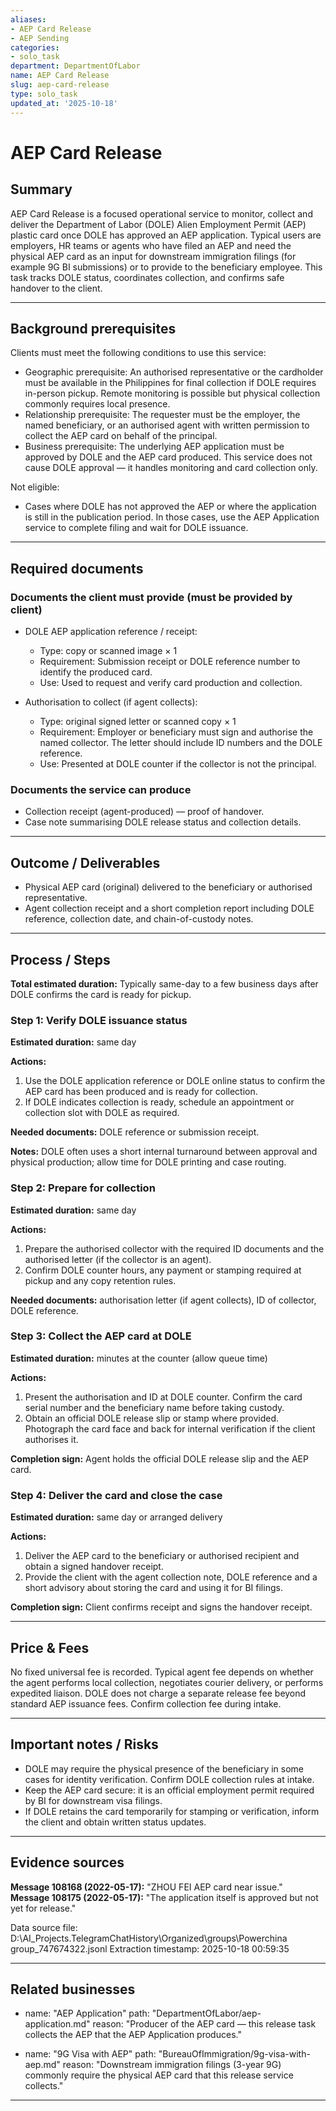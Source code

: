 ```yaml
---
aliases:
- AEP Card Release
- AEP Sending
categories:
- solo_task
department: DepartmentOfLabor
name: AEP Card Release
slug: aep-card-release
type: solo_task
updated_at: '2025-10-18'
---
```


# AEP Card Release

## Summary

AEP Card Release is a focused operational service to monitor, collect and deliver the Department of Labor (DOLE) Alien Employment Permit (AEP) plastic card once DOLE has approved an AEP application. Typical users are employers, HR teams or agents who have filed an AEP and need the physical AEP card as an input for downstream immigration filings (for example 9G BI submissions) or to provide to the beneficiary employee. This task tracks DOLE status, coordinates collection, and confirms safe handover to the client.

---

## Background prerequisites

Clients must meet the following conditions to use this service:

- Geographic prerequisite: An authorised representative or the cardholder must be available in the Philippines for final collection if DOLE requires in-person pickup. Remote monitoring is possible but physical collection commonly requires local presence.
- Relationship prerequisite: The requester must be the employer, the named beneficiary, or an authorised agent with written permission to collect the AEP card on behalf of the principal.
- Business prerequisite: The underlying AEP application must be approved by DOLE and the AEP card produced. This service does not cause DOLE approval — it handles monitoring and card collection only.

Not eligible:
- Cases where DOLE has not approved the AEP or where the application is still in the publication period. In those cases, use the AEP Application service to complete filing and wait for DOLE issuance.

---

## Required documents

### Documents the client must provide (must be provided by client)

- DOLE AEP application reference / receipt:
  - Type: copy or scanned image × 1
  - Requirement: Submission receipt or DOLE reference number to identify the produced card.
  - Use: Used to request and verify card production and collection.

- Authorisation to collect (if agent collects):
  - Type: original signed letter or scanned copy × 1
  - Requirement: Employer or beneficiary must sign and authorise the named collector. The letter should include ID numbers and the DOLE reference.
  - Use: Presented at DOLE counter if the collector is not the principal.

### Documents the service can produce

- Collection receipt (agent-produced) — proof of handover.
- Case note summarising DOLE release status and collection details.

---

## Outcome / Deliverables

- Physical AEP card (original) delivered to the beneficiary or authorised representative.
- Agent collection receipt and a short completion report including DOLE reference, collection date, and chain-of-custody notes.

---

## Process / Steps

**Total estimated duration:** Typically same-day to a few business days after DOLE confirms the card is ready for pickup.

### Step 1: Verify DOLE issuance status

**Estimated duration:** same day

**Actions:**
1. Use the DOLE application reference or DOLE online status to confirm the AEP card has been produced and is ready for collection.
2. If DOLE indicates collection is ready, schedule an appointment or collection slot with DOLE as required.

**Needed documents:** DOLE reference or submission receipt.

**Notes:** DOLE often uses a short internal turnaround between approval and physical production; allow time for DOLE printing and case routing.

### Step 2: Prepare for collection

**Estimated duration:** same day

**Actions:**
1. Prepare the authorised collector with the required ID documents and the authorised letter (if the collector is an agent).
2. Confirm DOLE counter hours, any payment or stamping required at pickup and any copy retention rules.

**Needed documents:** authorisation letter (if agent collects), ID of collector, DOLE reference.

### Step 3: Collect the AEP card at DOLE

**Estimated duration:** minutes at the counter (allow queue time)

**Actions:**
1. Present the authorisation and ID at DOLE counter. Confirm the card serial number and the beneficiary name before taking custody.
2. Obtain an official DOLE release slip or stamp where provided. Photograph the card face and back for internal verification if the client authorises it.

**Completion sign:** Agent holds the official DOLE release slip and the AEP card.

### Step 4: Deliver the card and close the case

**Estimated duration:** same day or arranged delivery

**Actions:**
1. Deliver the AEP card to the beneficiary or authorised recipient and obtain a signed handover receipt.
2. Provide the client with the agent collection note, DOLE reference and a short advisory about storing the card and using it for BI filings.

**Completion sign:** Client confirms receipt and signs the handover receipt.

---

## Price & Fees

No fixed universal fee is recorded. Typical agent fee depends on whether the agent performs local collection, negotiates courier delivery, or performs expedited liaison. DOLE does not charge a separate release fee beyond standard AEP issuance fees. Confirm collection fee during intake.

---

## Important notes / Risks

- DOLE may require the physical presence of the beneficiary in some cases for identity verification. Confirm DOLE collection rules at intake.
- Keep the AEP card secure: it is an official employment permit required by BI for downstream visa filings.
- If DOLE retains the card temporarily for stamping or verification, inform the client and obtain written status updates.

---

## Evidence sources

**Message 108168 (2022-05-17):** "ZHOU FEI AEP card near issue."  
**Message 108175 (2022-05-17):** "The application itself is approved but not yet for release."  

Data source file: D:\AI_Projects\.TelegramChatHistory\Organized\groups\Powerchina group_747674322.jsonl
Extraction timestamp: 2025-10-18 00:59:35

---

## Related businesses

- name: "AEP Application"
  path: "DepartmentOfLabor/aep-application.md"
  reason: "Producer of the AEP card — this release task collects the AEP that the AEP Application produces."

- name: "9G Visa with AEP"
  path: "BureauOfImmigration/9g-visa-with-aep.md"
  reason: "Downstream immigration filings (3-year 9G) commonly require the physical AEP card that this release service collects."

---
